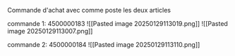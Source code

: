 
Commande d'achat avec comme poste les deux articles

commande 1: 4500000183
![[Pasted image 20250129113019.png]]
![[Pasted image 20250129113007.png]]

 commande 2: 4500000184
![[Pasted image 20250129113110.png]]
